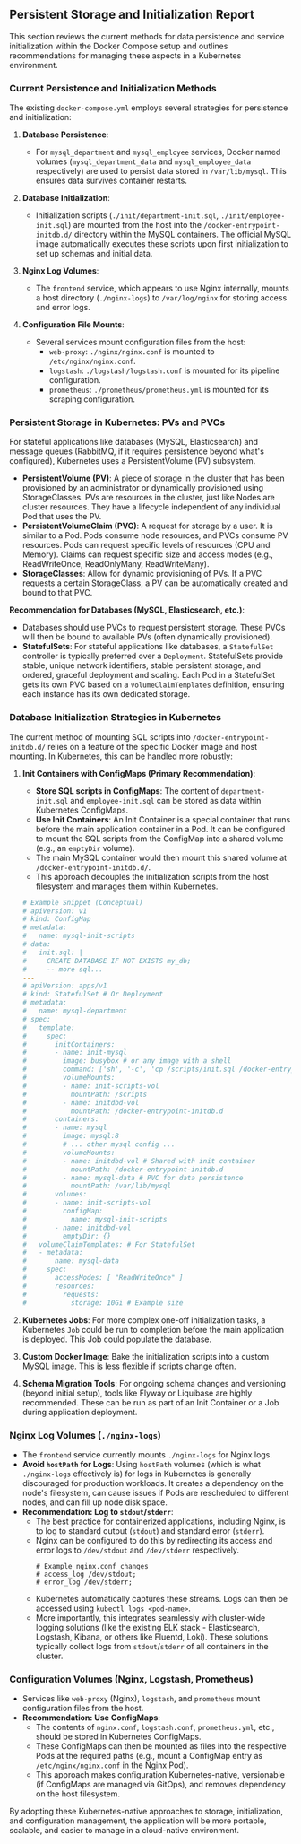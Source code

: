 ## Persistent Storage and Initialization Report

This section reviews the current methods for data persistence and service initialization within the Docker Compose setup and outlines recommendations for managing these aspects in a Kubernetes environment.

### Current Persistence and Initialization Methods

The existing `docker-compose.yml` employs several strategies for persistence and initialization:

1.  **Database Persistence**:
    *   For `mysql_department` and `mysql_employee` services, Docker named volumes (`mysql_department_data` and `mysql_employee_data` respectively) are used to persist data stored in `/var/lib/mysql`. This ensures data survives container restarts.

2.  **Database Initialization**:
    *   Initialization scripts (`./init/department-init.sql`, `./init/employee-init.sql`) are mounted from the host into the `/docker-entrypoint-initdb.d/` directory within the MySQL containers. The official MySQL image automatically executes these scripts upon first initialization to set up schemas and initial data.

3.  **Nginx Log Volumes**:
    *   The `frontend` service, which appears to use Nginx internally, mounts a host directory (`./nginx-logs`) to `/var/log/nginx` for storing access and error logs.

4.  **Configuration File Mounts**:
    *   Several services mount configuration files from the host:
        *   `web-proxy`: `./nginx/nginx.conf` is mounted to `/etc/nginx/nginx.conf`.
        *   `logstash`: `./logstash/logstash.conf` is mounted for its pipeline configuration.
        *   `prometheus`: `./prometheus/prometheus.yml` is mounted for its scraping configuration.

### Persistent Storage in Kubernetes: PVs and PVCs

For stateful applications like databases (MySQL, Elasticsearch) and message queues (RabbitMQ, if it requires persistence beyond what's configured), Kubernetes uses a PersistentVolume (PV) subsystem.

*   **PersistentVolume (PV)**: A piece of storage in the cluster that has been provisioned by an administrator or dynamically provisioned using StorageClasses. PVs are resources in the cluster, just like Nodes are cluster resources. They have a lifecycle independent of any individual Pod that uses the PV.
*   **PersistentVolumeClaim (PVC)**: A request for storage by a user. It is similar to a Pod. Pods consume node resources, and PVCs consume PV resources. Pods can request specific levels of resources (CPU and Memory). Claims can request specific size and access modes (e.g., ReadWriteOnce, ReadOnlyMany, ReadWriteMany).
*   **StorageClasses**: Allow for dynamic provisioning of PVs. If a PVC requests a certain StorageClass, a PV can be automatically created and bound to that PVC.

**Recommendation for Databases (MySQL, Elasticsearch, etc.)**:
*   Databases should use PVCs to request persistent storage. These PVCs will then be bound to available PVs (often dynamically provisioned).
*   **StatefulSets**: For stateful applications like databases, a `StatefulSet` controller is typically preferred over a `Deployment`. StatefulSets provide stable, unique network identifiers, stable persistent storage, and ordered, graceful deployment and scaling. Each Pod in a StatefulSet gets its own PVC based on a `volumeClaimTemplates` definition, ensuring each instance has its own dedicated storage.

### Database Initialization Strategies in Kubernetes

The current method of mounting SQL scripts into `/docker-entrypoint-initdb.d/` relies on a feature of the specific Docker image and host mounting. In Kubernetes, this can be handled more robustly:

1.  **Init Containers with ConfigMaps (Primary Recommendation)**:
    *   **Store SQL scripts in ConfigMaps**: The content of `department-init.sql` and `employee-init.sql` can be stored as data within Kubernetes ConfigMaps.
    *   **Use Init Containers**: An Init Container is a special container that runs before the main application container in a Pod. It can be configured to mount the SQL scripts from the ConfigMap into a shared volume (e.g., an `emptyDir` volume).
    *   The main MySQL container would then mount this shared volume at `/docker-entrypoint-initdb.d/`.
    *   This approach decouples the initialization scripts from the host filesystem and manages them within Kubernetes.

    ```yaml
    # Example Snippet (Conceptual)
    # apiVersion: v1
    # kind: ConfigMap
    # metadata:
    #   name: mysql-init-scripts
    # data:
    #   init.sql: |
    #     CREATE DATABASE IF NOT EXISTS my_db;
    #     -- more sql...
    ---
    # apiVersion: apps/v1
    # kind: StatefulSet # Or Deployment
    # metadata:
    #   name: mysql-department
    # spec:
    #   template:
    #     spec:
    #       initContainers:
    #       - name: init-mysql
    #         image: busybox # or any image with a shell
    #         command: ['sh', '-c', 'cp /scripts/init.sql /docker-entrypoint-initdb.d/']
    #         volumeMounts:
    #         - name: init-scripts-vol
    #           mountPath: /scripts
    #         - name: initdbd-vol
    #           mountPath: /docker-entrypoint-initdb.d
    #       containers:
    #       - name: mysql
    #         image: mysql:8
    #         # ... other mysql config ...
    #         volumeMounts:
    #         - name: initdbd-vol # Shared with init container
    #           mountPath: /docker-entrypoint-initdb.d
    #         - name: mysql-data # PVC for data persistence
    #           mountPath: /var/lib/mysql
    #       volumes:
    #       - name: init-scripts-vol
    #         configMap:
    #           name: mysql-init-scripts
    #       - name: initdbd-vol
    #         emptyDir: {}
    #   volumeClaimTemplates: # For StatefulSet
    #   - metadata:
    #       name: mysql-data
    #     spec:
    #       accessModes: [ "ReadWriteOnce" ]
    #       resources:
    #         requests:
    #           storage: 10Gi # Example size
    ```

2.  **Kubernetes Jobs**: For more complex one-off initialization tasks, a Kubernetes `Job` could be run to completion before the main application is deployed. This Job could populate the database.

3.  **Custom Docker Image**: Bake the initialization scripts into a custom MySQL image. This is less flexible if scripts change often.

4.  **Schema Migration Tools**: For ongoing schema changes and versioning (beyond initial setup), tools like Flyway or Liquibase are highly recommended. These can be run as part of an Init Container or a Job during application deployment.

### Nginx Log Volumes (`./nginx-logs`)

*   The `frontend` service currently mounts `./nginx-logs` for Nginx logs.
*   **Avoid `hostPath` for Logs**: Using `hostPath` volumes (which is what `./nginx-logs` effectively is) for logs in Kubernetes is generally discouraged for production workloads. It creates a dependency on the node's filesystem, can cause issues if Pods are rescheduled to different nodes, and can fill up node disk space.
*   **Recommendation: Log to `stdout`/`stderr`**:
    *   The best practice for containerized applications, including Nginx, is to log to standard output (`stdout`) and standard error (`stderr`).
    *   Nginx can be configured to do this by redirecting its access and error logs to `/dev/stdout` and `/dev/stderr` respectively.
        ```nginx
        # Example nginx.conf changes
        # access_log /dev/stdout;
        # error_log /dev/stderr;
        ```
    *   Kubernetes automatically captures these streams. Logs can then be accessed using `kubectl logs <pod-name>`.
    *   More importantly, this integrates seamlessly with cluster-wide logging solutions (like the existing ELK stack - Elasticsearch, Logstash, Kibana, or others like Fluentd, Loki). These solutions typically collect logs from `stdout`/`stderr` of all containers in the cluster.

### Configuration Volumes (Nginx, Logstash, Prometheus)

*   Services like `web-proxy` (Nginx), `logstash`, and `prometheus` mount configuration files from the host.
*   **Recommendation: Use ConfigMaps**:
    *   The contents of `nginx.conf`, `logstash.conf`, `prometheus.yml`, etc., should be stored in Kubernetes ConfigMaps.
    *   These ConfigMaps can then be mounted as files into the respective Pods at the required paths (e.g., mount a ConfigMap entry as `/etc/nginx/nginx.conf` in the Nginx Pod).
    *   This approach makes configuration Kubernetes-native, versionable (if ConfigMaps are managed via GitOps), and removes dependency on the host filesystem.

By adopting these Kubernetes-native approaches to storage, initialization, and configuration management, the application will be more portable, scalable, and easier to manage in a cloud-native environment.
